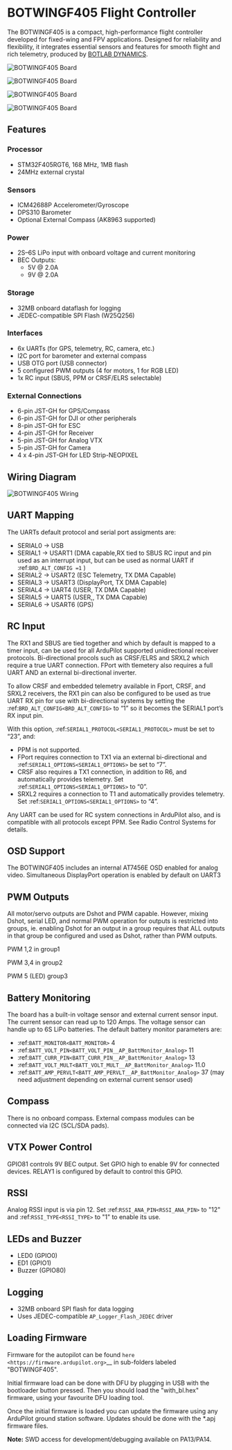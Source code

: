 
# BOTWINGF405 Flight Controller

The BOTWINGF405 is a compact, high-performance flight controller developed for fixed-wing and FPV applications. Designed for reliability and flexibility, it integrates essential sensors and features for smooth flight and rich telemetry, produced by [BOTLAB DYNAMICS](https://www.botlabdynamics.store/).


![BOTWINGF405 Board](Layout_top_1.png "BOTWINGF405-TOP-1")

![BOTWINGF405 Board](Layout_top_2.png "BOTWINGF405-TOP-2")

![BOTWINGF405 Board](Layout_bottom_1.png "BOTWINGF405-BOTTOM-1")

![BOTWINGF405 Board](Layout_bottom_2.png "BOTWINGF405-BOTTOM-2")

## Features

### Processor

* STM32F405RGT6, 168 MHz, 1MB flash
* 24MHz external crystal


### Sensors

* ICM42688P Accelerometer/Gyroscope
* DPS310 Barometer
* Optional External Compass (AK8963 supported)


### Power

* 2S–6S LiPo input with onboard voltage and current monitoring
* BEC Outputs:
  * 5V @ 2.0A
  * 9V @ 2.0A 


### Storage

* 32MB onboard dataflash for logging
* JEDEC-compatible SPI Flash (W25Q256)


### Interfaces

* 6x UARTs (for GPS, telemetry, RC, camera, etc.)
* I2C port for barometer and external compass
* USB OTG port (USB connector)
* 5 configured PWM outputs (4 for motors, 1 for RGB LED)
* 1x RC input (SBUS, PPM or CRSF/ELRS selectable)


### External Connections

* 6-pin JST-GH for GPS/Compass
* 6-pin JST-GH for DJI or other peripherals
* 8-pin JST-GH for ESC
* 4-pin JST-GH for Receiver
* 5-pin JST-GH for Analog VTX
* 5-pin JST-GH for Camera
* 4 x 4-pin JST-GH for LED Strip-NEOPIXEL


## Wiring Diagram

![BOTWINGF405 Wiring](wiring_diagram.png)


## UART Mapping

The UARTs default protocol and serial port assigments are:

* SERIAL0 -> USB
* SERIAL1 -> USART1 (DMA capable,RX tied to SBUS RC input and pin used as an interrupt input, but can be used as normal UART if :ref:`BRD_ALT_CONFIG =1` ) 
* SERIAL2 -> USART2 (ESC Telemetry, TX DMA Capable)
* SERIAL3 -> USART3 (DisplayPort, TX DMA Capable)
* SERIAL4 -> UART4  (USER, TX DMA Capable)
* SERIAL5 -> UART5  (USER,, TX DMA Capable)
* SERIAL6 -> USART6 (GPS) 


## RC Input

The RX1 and SBUS are tied together and which by default is mapped to a timer input, can be used for all ArduPilot supported unidirectional receiver protocols. Bi-directional procols such as CRSF/ELRS and SRXL2 which require a true UART connection. FPort with tlemetery also requires a full UART AND an external bi-directional inverter.

To allow CRSF and embedded telemetry available in Fport, CRSF, and SRXL2 receivers, the RX1 pin can also be configured to be used as true UART RX pin for use with bi-directional systems by setting the :ref:`BRD_ALT_CONFIG<BRD_ALT_CONFIG>` to “1” so it becomes the SERIAL1 port’s RX input pin.

With this option, :ref:`SERIAL1_PROTOCOL<SERIAL1_PROTOCOL>` must be set to “23”, and:

* PPM is not supported.
* FPort requires connection to TX1 via an external bi-directional and :ref:`SERIAL1_OPTIONS<SERIAL1_OPTIONS>` be set to “7”.
* CRSF also requires a TX1 connection, in addition to R6, and automatically provides telemetry. Set :ref:`SERIAL1_OPTIONS<SERIAL1_OPTIONS>` to “0”.
* SRXL2 requires a connection to T1 and automatically provides telemetry. Set :ref:`SERIAL1_OPTIONS<SERIAL1_OPTIONS>` to “4”.

Any UART can be used for RC system connections in ArduPilot also, and is compatible with all protocols except PPM. See Radio Control Systems for details.


## OSD Support

The BOTWINGF405 includes an internal AT7456E OSD enabled for analog video. Simultaneous DisplayPort operation is enabled by default on UART3


## PWM Outputs

All motor/servo outputs are Dshot and PWM capable. However, mixing Dshot, serial LED, and normal PWM operation for outputs is restricted into groups, ie. enabling Dshot for an output in a group requires that ALL outputs in that group be configured and used as Dshot, rather than PWM outputs.

PWM 1,2 in group1

PWM 3,4 in group2

PWM 5 (LED) group3


## Battery Monitoring
The board has a built-in voltage sensor and external current sensor input. The current
sensor can read up to 120 Amps. The voltage sensor can handle up to 6S LiPo batteries.
The default battery monitor parameters are:

* :ref:`BATT_MONITOR<BATT_MONITOR>` 4
* :ref:`BATT_VOLT_PIN<BATT_VOLT_PIN__AP_BattMonitor_Analog>` 11 
* :ref:`BATT_CURR_PIN<BATT_CURR_PIN__AP_BattMonitor_Analog>` 13
* :ref:`BATT_VOLT_MULT<BATT_VOLT_MULT__AP_BattMonitor_Analog>` 11.0
* :ref:`BATT_AMP_PERVLT<BATT_AMP_PERVLT__AP_BattMonitor_Analog>` 37 (may need adjustment depending on external current sensor used)

## Compass

There is no onboard compass. External compass modules can be connected via I2C (SCL/SDA pads).


## VTX Power Control

GPIO81 controls 9V BEC output. Set GPIO high to enable 9V for connected devices. RELAY1 is configured by default to control this GPIO.


## RSSI 
Analog RSSI input is via pin 12.  Set :ref:`RSSI_ANA_PIN<RSSI_ANA_PIN>` to "12" and :ref:`RSSI_TYPE<RSSI_TYPE>` to "1" to enable its use.

## LEDs and Buzzer

* LED0 (GPIO0)
* ED1 (GPIO1)
* Buzzer (GPIO80)

## Logging

* 32MB onboard SPI flash for data logging
* Uses JEDEC-compatible `AP_Logger_Flash_JEDEC` driver


## Loading Firmware

Firmware for the autopilot can be found `here <https://firmware.ardupilot.org>`__ in sub-folders labeled "BOTWINGF405".

Initial firmware load can be done with DFU by plugging in USB with the
bootloader button pressed. Then you should load the "with_bl.hex"
firmware, using your favourite DFU loading tool.

Once the initial firmware is loaded you can update the firmware using
any ArduPilot ground station software. Updates should be done with the
\*.apj firmware files.


**Note:** SWD access for development/debugging available on PA13/PA14.
